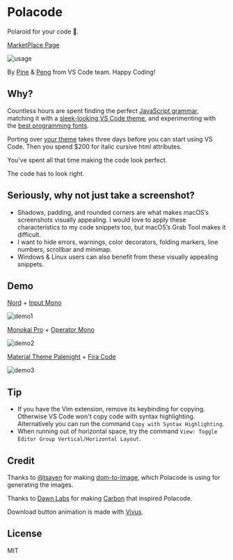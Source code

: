 # Polacode

Polaroid for your code 📸.

[MarketPlace Page](https://marketplace.visualstudio.com/items?itemName=pnp.polacode)

![usage](https://github.com/octref/polacode/raw/master/demo/usage.gif)

By [Pine](https://github.com/octref) & [Peng](https://github.com/rebornix) from VS Code team.
Happy Coding!

## Why?

Countless hours are spent finding the perfect [JavaScript grammar](https://marketplace.visualstudio.com/search?term=javascript%20grammar&target=VSCode&category=All%20categories&sortBy=Relevance), matching it with a [sleek-looking VS Code theme](https://marketplace.visualstudio.com/search?target=VSCode&category=Themes&sortBy=Downloads), and experimenting with the [best programming fonts](https://www.slant.co/topics/67/~best-programming-fonts).

Porting over [your theme](https://github.com/wesbos/cobalt2-vscode) takes three days before you can start using VS Code. Then you spend $200 for italic cursive html attributes.

You've spent all that time making the code look perfect.


The code has to look right.

## Seriously, why not just take a screenshot?

- Shadows, padding, and rounded corners are what makes macOS’s screenshots visually appealing. I would love to apply these characteristics to my code snippets too, but macOS’s Grab Tool makes it difficult.
- I want to hide errors, warnings, color decorators, folding markers, line numbers, scrollbar and minimap.
- Windows & Linux users can also benefit from these visually appealing snippets.

## Demo

[Nord](https://github.com/arcticicestudio/nord-visual-studio-code) + [Input Mono](http://input.fontbureau.com)

![demo1](https://raw.githubusercontent.com/octref/polacode/master/demo/1.png)

[Monokai Pro](https://marketplace.visualstudio.com/items?itemName=monokai.theme-monokai-pro-vscode) + [Operator Mono](https://www.typography.com/blog/introducing-operator)

![demo2](https://raw.githubusercontent.com/octref/polacode/master/demo/2.png)

[Material Theme Palenight](https://marketplace.visualstudio.com/items?itemName=Equinusocio.vsc-material-theme) + [Fira Code](https://github.com/tonsky/FiraCode)

![demo3](https://raw.githubusercontent.com/octref/polacode/master/demo/3.png)

## Tip

- If you have the Vim extension, remove its keybinding for copying. Otherwise VS Code won't copy code with syntax highlighting. Alternatively you can run the command `Copy with Syntax Highlighting`.
- When running out of horizontal space, try the command `View: Toggle Editor Group Vertical/Horizontal Layout`.

## Credit

Thanks to [@tsayen](https://github.com/tsayen) for making [dom-to-image](https://github.com/tsayen/dom-to-image), which Polacode is using for generating the images.

Thanks to [Dawn Labs](https://dawnlabs.io) for making [Carbon](https://carbon.now.sh) that inspired Polacode.

Download button animation is made with [Vivus](https://github.com/maxwellito/vivus).

## License

MIT
